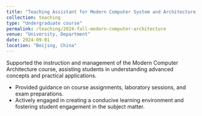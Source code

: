 ```yaml
---
title: "Teaching Assistant for Modern Computer System and Architecture (30230993-0)"
collection: teaching
type: "Undergraduate course"
permalink: /teaching/2024-fall-modern-computer-architecture
venue: "University, Department"
date: 2024-09-01
location: "Beijing, China"
---
```


Supported the instruction and management of the Modern Computer Architecture course, assisting students in understanding advanced concepts and practical applications.

- Provided guidance on course assignments, laboratory sessions, and exam preparations.
- Actively engaged in creating a conducive learning environment and fostering student engagement in the subject matter.
